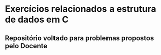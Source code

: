 <h1>Exercícios relacionados a estrutura de dados em C</h1>

<h2>Repositório voltado para problemas propostos pelo Docente</h2>

